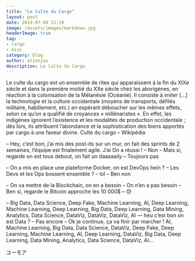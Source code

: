 ```yaml
---
title: "Le Culte du Cargo"
layout: post
date: 2019-07-09 21:19
image: /assets/images/markdown.jpg
headerImage: true
tag:
- cargo
- misc
category: blog
author: alionjou
description: Le Culte du Cargo
---
```


 Le culte du cargo est un ensemble de rites qui apparaissent à la fin du XIXe siècle et dans la première moitié du XXe siècle chez les aborigènes, en réaction à la colonisation de la Mélanésie (Océanie). Il consiste à imiter […] la technologie et la culture occidentale (moyens de transports, défilés militaire, habillement, etc.) en espérant déboucher sur les mêmes effets, selon ce qu’on a qualifié de croyances « millénaristes ». En effet, les indigènes ignorent l’existence et les modalités de production occidentale ; dès lors, ils attribuent l’abondance et la sophistication des biens apportés par cargo à une faveur divine.
 Culte du cargo – Wikipédia

– Hey, c’est bon, j’ai mis des post-its sur un mur, on fait des sprints de 2 semaines, l’équipe est finalement agile. J’ai On a réussi !
– Non
– Mais si, regarde on est tous debout, on fait un daaaaaily
– Toujours pas

– On a mis en place une plateforme Docker, on est DevOps hein ?
– Les Devs et les Ops bossent ensemble ?
– lol
– Ben non

– On va mettre de la Blockchain, on en a besoin
– On n’en a pas besoin
– Ben si, regarde le Bitcoin approche les 10 000$
– 😓

– Big Data, Data Science, Deep Fake, Machine Learning, AI, Deep Learning, Machine Learning, Deep Learning, Big Data, Deep Learning, Data Mining, Analytics, Data Science, DataViz, DataViz, DataViz, AI — heu c’est bon on est Data ?
– Pas encore
– Ok je continue, ça va finir par marcher ! AI, Machine Learning, Big Data, Data Science, DataViz, Deep Fake, Deep Learning, Machine Learning, AI, Deep Learning, DataViz, Big Data, Deep Learning, Data Mining, Analytics, Data Science, DataViz, AI…

ユーモア
